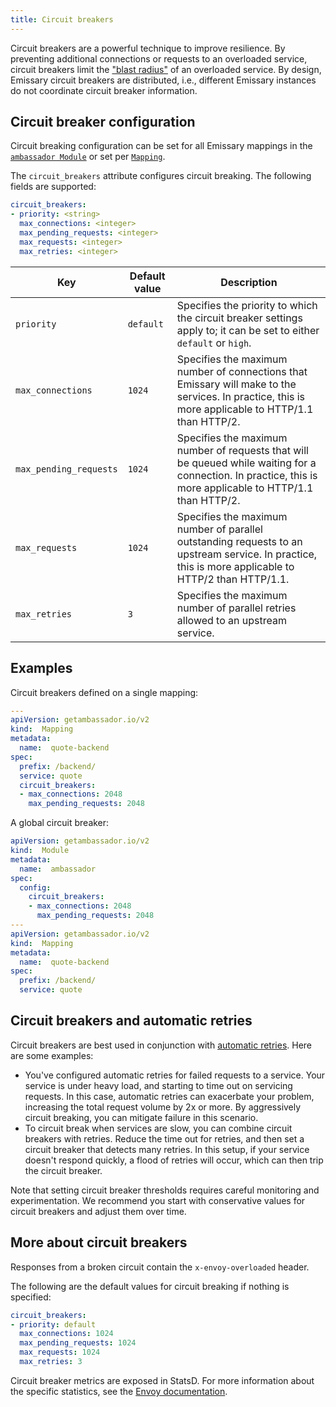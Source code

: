 ```yaml
---
title: Circuit breakers
---
```


Circuit breakers are a powerful technique to improve resilience. By preventing additional connections or requests to an overloaded service, circuit breakers limit the ["blast radius"](https://www.ibm.com/garage/method/practices/manage/practice_limited_blast_radius/) of an overloaded service. By design, Emissary circuit breakers are distributed, i.e., different Emissary instances do not coordinate circuit breaker information.

## Circuit breaker configuration

Circuit breaking configuration can be set for all Emissary mappings in the [`ambassador Module`](../../running/ambassador) or set per [`Mapping`](../mappings).

The `circuit_breakers` attribute configures circuit breaking. The following fields are supported:

```yaml
circuit_breakers:
- priority: <string>
  max_connections: <integer>
  max_pending_requests: <integer>
  max_requests: <integer>
  max_retries: <integer>
```

|Key|Default value|Description|
|---|---|---|
|`priority`|`default`|Specifies the priority to which the circuit breaker settings apply to; it can be set to either `default` or `high`.|
|`max_connections`|`1024`|Specifies the maximum number of connections that Emissary will make to the services. In practice, this is more applicable to HTTP/1.1 than HTTP/2.|
|`max_pending_requests`|`1024`|Specifies the maximum number of requests that will be queued while waiting for a connection. In practice, this is more applicable to HTTP/1.1 than HTTP/2.|
|`max_requests`|`1024`|Specifies the maximum number of parallel outstanding requests to an upstream service. In practice, this is more applicable to HTTP/2 than HTTP/1.1.|
|`max_retries`|`3`|Specifies the maximum number of parallel retries allowed to an upstream service.|

## Examples

Circuit breakers defined on a single mapping:

```yaml
---
apiVersion: getambassador.io/v2
kind:  Mapping
metadata:
  name:  quote-backend
spec:
  prefix: /backend/
  service: quote
  circuit_breakers:
  - max_connections: 2048
    max_pending_requests: 2048
```

A global circuit breaker:

```yaml
apiVersion: getambassador.io/v2
kind:  Module
metadata:
  name:  ambassador
spec:
  config:
    circuit_breakers:
    - max_connections: 2048
      max_pending_requests: 2048
---
apiVersion: getambassador.io/v2
kind:  Mapping
metadata:
  name:  quote-backend
spec:
  prefix: /backend/
  service: quote
```

## Circuit breakers and automatic retries

Circuit breakers are best used in conjunction with [automatic retries](../retries). Here are some examples:

* You've configured automatic retries for failed requests to a service. Your service is under heavy load, and starting to time out on servicing requests. In this case, automatic retries can exacerbate your problem, increasing the total request volume by 2x or more. By aggressively circuit breaking, you can mitigate failure in this scenario.
* To circuit break when services are slow, you can combine circuit breakers with retries. Reduce the time out for retries, and then set a circuit breaker that detects many retries. In this setup, if your service doesn't respond quickly, a flood of retries will occur, which can then trip the circuit breaker.

Note that setting circuit breaker thresholds requires careful monitoring and experimentation. We recommend you start with conservative values for circuit breakers and adjust them over time.

## More about circuit breakers

Responses from a broken circuit contain the `x-envoy-overloaded` header.

The following are the default values for circuit breaking if nothing is specified:

```yaml
circuit_breakers:
- priority: default
  max_connections: 1024
  max_pending_requests: 1024
  max_requests: 1024
  max_retries: 3
```

Circuit breaker metrics are exposed in StatsD. For more information about the specific statistics, see the [Envoy documentation](https://www.envoyproxy.io/docs/envoy/latest/intro/arch_overview/upstream/circuit_breaking.html).
